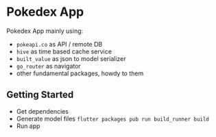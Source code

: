 # Pokedex App

Pokedex App mainly using:
- `pokeapi.co` as API / remote DB
- `hive` as time based cache service
- `built_value` as json to model serializer
- `go_router` as navigator
- other fundamental packages, howdy to them 

## Getting Started

 - Get dependencies
 - Generate model files `flutter packages pub run build_runner build`
 - Run app
